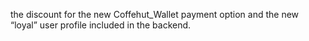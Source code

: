  the discount for the new Coffehut_Wallet payment option and the new “loyal” user profile included in the backend. 
